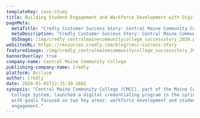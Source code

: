```yaml
---
templateKey: case-study
title: Building Student Engagement and Workforce Development with Digital Credentials
pageMeta:
  metaTitle: "Credly Customer Success Story: Central Maine Community College"
  metaDescription: "Credly Customer Success Story: Central Maine Community College"
  OGImage: /img/credly_centralmainecommunitycollege_successstory_2020.png
websiteURL: https://resources.credly.com/blog/cmcc-success-story
featuredimage: /img/credly_centralmainecommunitycollege_successstory_2020.png
bannerOverlay: true
company-name: Central Maine Community College
publishing-company-name: Credly
platform: Acclaim
author: Credly
date: 2020-01-01T12:35:39.288Z
synopsis: "Central Maine Community College (CMCC), part of the Maine Community
  College System, launched a digital credentialing program in the spring of 2019
  with goals focused on two key areas: workforce development and student
  engagement."
---
```

